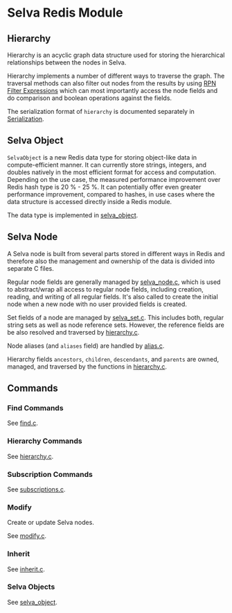 Selva Redis Module
==================

Hierarchy
---------

Hierarchy is an acyclic graph data structure used for storing the
hierarchical relationships between the nodes in Selva.

Hierarchy implements a number of different ways to traverse the graph.
The traversal methods can also filter out nodes from the results by
using [RPN Filter Expressions](hierarchy/expressions.md) which can
most importantly access the node fields and do comparison and boolean
operations against the fields.

The serialization format of `hierarchy` is documented separately in
[Serialization](hierarchy/serialization.md).

Selva Object
------------

`SelvaObject` is a new Redis data type for storing object-like data in
compute-efficient manner. It can currently store strings, integers, and
doubles natively in the most efficient format for access and computation.
Depending on the use case, the measured performance improvement over
Redis hash type is 20 % - 25 %. It can potentially offer even greater
performance improvement, compared to hashes, in use cases where the data
structure is accessed directly inside a Redis module.

The data type is implemented in [selva_object](../module/selva_object.c).

Selva Node
----------

A Selva node is built from several parts stored in different ways in Redis and
therefore also the management and ownership of the data is divided into
separate C files.

Regular node fields are generally managed by
[selva_node.c](../module/selva_node.c), which is used to abstract/wrap all
access to regular node fields, including creation, reading, and writing of
all regular fields. It's also called to create the initial node when a new
node with no user provided fields is created.

Set fields of a node are managed by [selva_set.c](../module/selva_set.c). This
includes both, regular string sets as well as node reference sets. However,
the reference fields are be also resolved and traversed by
[hierarchy.c](../module/hierarchy.c).

Node aliases (and `aliases` field) are handled by [alias.c](../module/alias.c).

Hierarchy fields `ancestors`, `children`, `descendants`, and `parents` are
owned, managed, and traversed by the functions in
[hierarchy.c](../module/hierarchy.c).

Commands
--------

### Find Commands

See [find.c](../module/find.c).

### Hierarchy Commands

See [hierarchy.c](../module/hierarchy.c).

### Subscription Commands

See [subscriptions.c](../module/subscriptions.c).

### Modify

Create or update Selva nodes.

See [modify.c](../module/modify.c).

### Inherit

See [inherit.c](../module/inherit.c).

### Selva Objects

See [selva_object](../module/selva_object.c).
